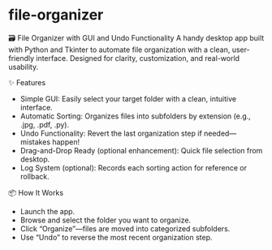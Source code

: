 # file-organizer

🗃️ File Organizer with GUI and Undo Functionality
A handy desktop app built with Python and Tkinter to automate file organization with a clean, user-friendly interface. Designed for clarity, customization, and real-world usability.

✨ Features
- Simple GUI: Easily select your target folder with a clean, intuitive interface.
- Automatic Sorting: Organizes files into subfolders by extension (e.g., .jpg, .pdf, .py).
- Undo Functionality: Revert the last organization step if needed—mistakes happen!
- Drag-and-Drop Ready (optional enhancement): Quick file selection from desktop.
- Log System (optional): Records each sorting action for reference or rollback.

📦 How It Works
- Launch the app.
- Browse and select the folder you want to organize.
- Click “Organize”—files are moved into categorized subfolders.
- Use “Undo” to reverse the most recent organization step.
